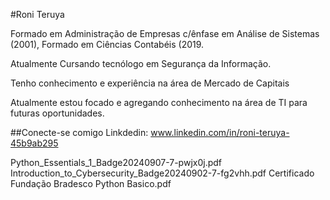 #Roni Teruya

Formado em Administração de Empresas c/ênfase em Análise de Sistemas (2001), Formado em Ciências Contabéis (2019.

Atualmente Cursando tecnólogo em Segurança da Informação.

Tenho conhecimento e experiência na área de Mercado de Capitais

Atualmente estou focado e agregando conhecimento na área de TI para futuras oportunidades.

##Conecte-se comigo Linkdedin: www.linkedin.com/in/roni-teruya-45b9ab295

Python_Essentials_1_Badge20240907-7-pwjx0j.pdf Introduction_to_Cybersecurity_Badge20240902-7-fg2vhh.pdf Certificado Fundação Bradesco Python Basico.pdf

